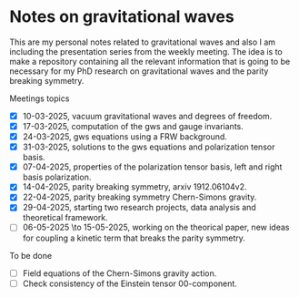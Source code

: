 # Notes on gravitational waves

This are my personal notes related to gravitational waves and also
I am including the presentation series from the weekly meeting. The 
idea is to make a repository containing all the relevant information
that is going to be necessary for my PhD research on gravitational waves
and the parity breaking symmetry.

Meetings topics
- [x] 10-03-2025, vacuum gravitational waves and degrees of freedom.
- [x] 17-03-2025, computation of the gws and gauge invariants.
- [x] 24-03-2025, gws equations using a FRW background.
- [x] 31-03-2025, solutions to the gws equations and polarization tensor basis.
- [x] 07-04-2025, properties of the polarization tensor basis, left and right basis polarization.
- [x] 14-04-2025, parity breaking symmetry, arxiv 1912.06104v2.
- [x] 22-04-2025, parity breaking symmetry Chern-Simons gravity.
- [x] 29-04-2025, starting two research projects, data analysis and theoretical framework.
- [ ] 06-05-2025 \to 15-05-2025, working on the theorical paper, new ideas for coupling a kinetic term that breaks the parity symmetry.

To be done
- [ ] Field equations of the Chern-Simons gravity action.
- [ ] Check consistency of the Einstein tensor 00-component.
